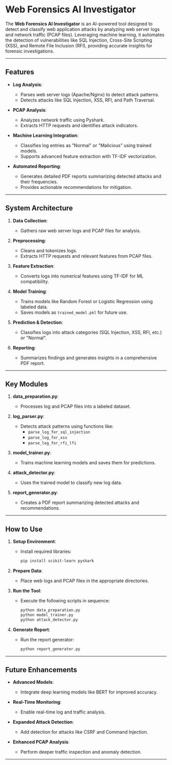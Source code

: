 # Web Forensics AI Investigator

The **Web Forensics AI Investigator** is an AI-powered tool designed to detect and classify web application attacks by analyzing web server logs and network traffic (PCAP files). Leveraging machine learning, it automates the detection of vulnerabilities like SQL Injection, Cross-Site Scripting (XSS), and Remote File Inclusion (RFI), providing accurate insights for forensic investigations.

---

## Features

- **Log Analysis**:
  - Parses web server logs (Apache/Nginx) to detect attack patterns.
  - Detects attacks like SQL Injection, XSS, RFI, and Path Traversal.

- **PCAP Analysis**:
  - Analyzes network traffic using Pyshark.
  - Extracts HTTP requests and identifies attack indicators.

- **Machine Learning Integration**:
  - Classifies log entries as "Normal" or "Malicious" using trained models.
  - Supports advanced feature extraction with TF-IDF vectorization.

- **Automated Reporting**:
  - Generates detailed PDF reports summarizing detected attacks and their frequencies.
  - Provides actionable recommendations for mitigation.

---

## System Architecture

1. **Data Collection**:
   - Gathers raw web server logs and PCAP files for analysis.

2. **Preprocessing**:
   - Cleans and tokenizes logs.
   - Extracts HTTP requests and relevant features from PCAP files.

3. **Feature Extraction**:
   - Converts logs into numerical features using TF-IDF for ML compatibility.

4. **Model Training**:
   - Trains models like Random Forest or Logistic Regression using labeled data.
   - Saves models as `trained_model.pkl` for future use.

5. **Prediction & Detection**:
   - Classifies logs into attack categories (SQL Injection, XSS, RFI, etc.) or "Normal".

6. **Reporting**:
   - Summarizes findings and generates insights in a comprehensive PDF report.

---

## Key Modules

1. **data_preparation.py**:
   - Processes log and PCAP files into a labeled dataset.

2. **log_parser.py**:
   - Detects attack patterns using functions like:
     - `parse_log_for_sql_injection`
     - `parse_log_for_xss`
     - `parse_log_for_rfi_lfi`

3. **model_trainer.py**:
   - Trains machine learning models and saves them for predictions.

4. **attack_detector.py**:
   - Uses the trained model to classify new log data.

5. **report_generator.py**:
   - Creates a PDF report summarizing detected attacks and recommendations.

---

## How to Use

1. **Setup Environment**:
   - Install required libraries:
     ```bash
     pip install scikit-learn pyshark
     ```

2. **Prepare Data**:
   - Place web logs and PCAP files in the appropriate directories.

3. **Run the Tool**:
   - Execute the following scripts in sequence:
     ```bash
     python data_preparation.py
     python model_trainer.py
     python attack_detector.py
     ```

4. **Generate Report**:
   - Run the report generator:
     ```bash
     python report_generator.py
     ```

---

## Future Enhancements

- **Advanced Models**:
  - Integrate deep learning models like BERT for improved accuracy.

- **Real-Time Monitoring**:
  - Enable real-time log and traffic analysis.

- **Expanded Attack Detection**:
  - Add detection for attacks like CSRF and Command Injection.

- **Enhanced PCAP Analysis**:
  - Perform deeper traffic inspection and anomaly detection.

---


